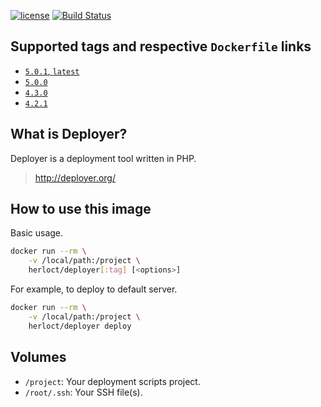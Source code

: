 [![license](https://img.shields.io/github/license/herloct/docker-deployer.svg)]()
[![Build Status](https://travis-ci.org/herloct/docker-deployer.svg?branch=master)](https://travis-ci.org/herloct/docker-deployer)

## Supported tags and respective `Dockerfile` links

* [`5.0.1`, `latest`](https://github.com/herloct/docker-deployer/blob/5.0.1/Dockerfile)
* [`5.0.0`](https://github.com/herloct/docker-deployer/blob/5.0.0/Dockerfile)
* [`4.3.0`](https://github.com/herloct/docker-deployer/blob/4.3.0/Dockerfile)
* [`4.2.1`](https://github.com/herloct/docker-deployer/blob/4.2.1/Dockerfile)

## What is Deployer?

Deployer is a deployment tool written in PHP.

> http://deployer.org/

## How to use this image

Basic usage.

```sh
docker run --rm \
    -v /local/path:/project \
    herloct/deployer[:tag] [<options>]
```

For example, to deploy to default server.

```sh
docker run --rm \
    -v /local/path:/project \
    herloct/deployer deploy
```

## Volumes

* `/project`: Your deployment scripts project.
* `/root/.ssh`: Your SSH file(s).
